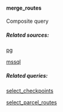 #### merge_routes
Composite query

##### Related sources:

[pg](/sources/pg)

[mssql](/sources/mssql)

##### Related queries:

[select_checkpoints](/queries/select_routes_characteristics)

[select_parcel_routes](/queries/select_parcel_routes)

